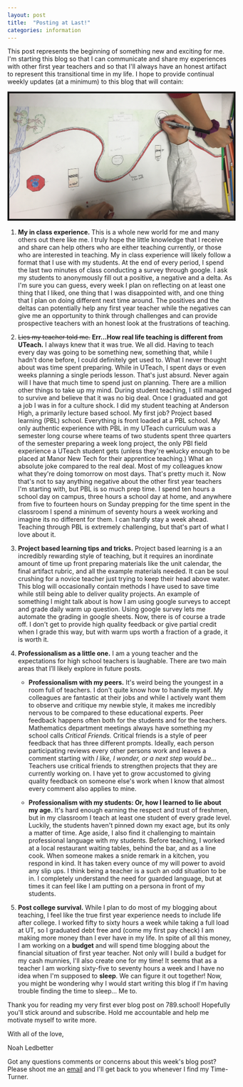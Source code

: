 ```yaml
---
layout: post
title:  "Posting at Last!"
categories: information
---
```


This post represents the beginning of something new and exciting for me. I'm starting this blog so that I can communicate and share my experiences with other first year teachers and so that I'll always have an honest artifact to represent this transitional time in my life. I hope to provide continual weekly updates (at a minimum) to this blog that will contain:

<img border="4" alt="" src="/images/project_sw.JPEG">

1. **My in class experience.** This is a whole new world for me and many others out there like me. I truly hope the little knowledge that I receive and share can help others who are either teaching currently, or those who are interested in teaching. My in class experience will likely follow a format that I use with my students. At the end of every period, I spend the last two minutes of class conducting a survey through google. I ask my students to anonymously fill out a positive, a negative and a delta. As I'm sure you can guess, every week I plan on reflecting on at least one thing that I liked, one thing that I was disappointed with, and one thing that I plan on doing different next time around. The positives and the deltas can potentially help any first year teacher while the negatives can give me an opportunity to think through challenges and can provide prospective teachers with an honest look at the frustrations of teaching.
	
2. <del>Lies my teacher told me.</del> **Err...How real life teaching is different from UTeach.** I always knew that it was true. We all did. Having to teach every day was going to be something new, something that, while I hadn't done before, I could definitely get used to. What I never thought about was time spent preparing. While in UTeach, I spent days or even weeks planning a single periods lesson. That's just absurd. Never again will I have that much time to spend just on planning. There are a million other things to take up my mind. During student teaching, I still managed to survive and believe that it was no big deal. Once I graduated and got a job I was in for a culture shock. I did my student teaching at Anderson High, a primarily lecture based school. My first job? Project based learning (PBL) school. Everything is front loaded at a PBL school. My only authentic experience with PBL in my UTeach curriculum was a semester long course where teams of two students spent three quarters of the semester preparing a week long project, the only PBI field experience a UTeach student gets (unless they're <del>un</del>lucky enough to be placed at Manor New Tech for their apprentice teaching.) What an absolute joke compared to the real deal. Most of my colleagues know what they're doing tomorrow on most days. That's pretty much it. Now that's not to say anything negative about the other first year teachers I'm starting with, but PBL is so much prep time. I spend ten hours a school day on campus, three hours a school day at home, and anywhere from five to fourteen hours on Sunday prepping for the time spent in the classroom I spend a minimum of seventy hours a week working and imagine its no different for them. I can hardly stay a week ahead. Teaching through PBL is extremely challenging, but that's part of what I love about it.
	
3. **Project based learning tips and tricks.** Project based learning is a an incredibly rewarding style of teaching, but it requires an inordinate amount of time up front preparing materials like the unit calendar, the final artifact rubric, and all the example materials needed. It can be soul crushing for a novice teacher just trying to keep their head above water. This blog will occasionally contain methods I have used to save time while still being able to deliver quality projects. An example of something I might talk about is how I am using google surveys to accept and grade daily warm up question. Using google survey lets me automate the grading in google sheets. Now, there is of course a trade off. I don't get to provide high quality feedback or give partial credit when I grade this way, but with warm ups worth a fraction of a grade, it is worth it.

	
4. **Professionalism as a little one.** I am a young teacher and the expectations for high school teachers is laughable. There are two main areas that I’ll likely explore in future posts.

	* **Professionalism with my peers.** It's weird being the youngest in a room full of teachers. I don't quite know how to handle myself. My colleagues are fantastic at their jobs and while I actively want them to observe and critique my newbie style, it makes me incredibly nervous to be compared to these educational experts. Peer feedback happens often both for the students and for the teachers. Mathematics department meetings always have something my school calls *Critical Friends.* Critical friends is a style of peer feedback that has three different prompts. Ideally, each person participating reviews every other persons work and leaves a comment starting with *I like, I wonder, or a next step would be...* Teachers use critical friends to strengthen projects that they are currently working on. I have yet to grow accustomed to giving quality feedback on someone else's work when I know that almost every comment also applies to mine. 
	
	* **Professionalism with my students: Or, how I learned to lie about my age.** It's hard enough earning the respect and trust of freshmen, but in my classroom I teach at least one student of every grade level. Luckily, the students haven't pinned down my exact age, but its only a matter of time. Age aside, I also find it challenging to maintain professional language with my students. Before teaching, I worked at a local restaurant waiting tables, behind the bar, and as a line cook. When someone makes a snide remark in a kitchen, you respond in kind. It has taken every ounce of my will power to avoid any slip ups. I think being a teacher is a such an odd situation to be in. I completely understand the need for guarded language, but at times it can feel like I am putting on a persona in front of my students. 
	
5. **Post college survival.** While I plan to do most of my blogging about teaching, I feel like the true first year experience needs to include life after college. I worked fifty to sixty hours a week while taking a full load at UT, so I graduated debt free and (come my first pay check) I am making more money than I ever have in my life.  In spite of all this money, I am working on a **budget** and will spend time blogging about the financial situation of first year teacher. Not only will I build a budget for my cash munnies, I'll also create one for my time! It seems that as a teacher I am working sixty-five to seventy hours a week and I have no idea when I'm supposed to **sleep**. We can figure it out together! Now, you might be wondering why I would start writing this blog if I'm having trouble finding the time to sleep... Me to.
	
	
Thank you for reading my very first ever blog post on 789.school! Hopefully you'll stick around and subscribe. Hold me accountable and help me motivate myself to write more. 

With all of the love,

Noah Ledbetter 

Got any questions comments or concerns about this week's blog post? Please shoot me an [email](mailto:comments@789.school) and I'll get back to you whenever I find my Time-Turner. 